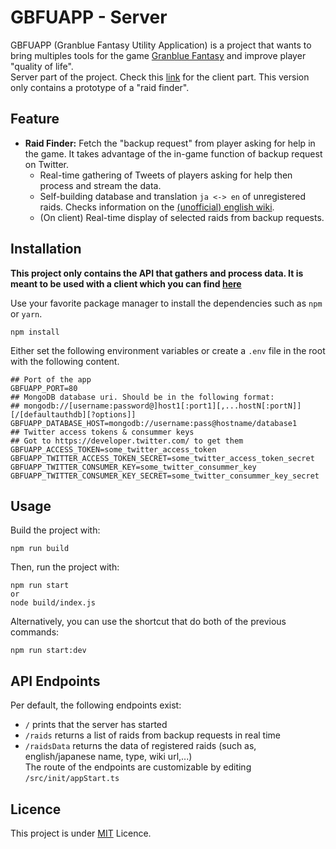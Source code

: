 # GBFUAPP - Server  
GBFUAPP (Granblue Fantasy Utility Application) is a project that wants to bring multiples tools for the game [Granblue Fantasy](http://game.granbluefantasy.jp/) and improve player "quality of life".  
Server part of the project. Check this [link](https://github.com/Abikebuk/GBFUAPP-client) for the client part.
This version only contains a prototype of a "raid finder".

## Feature  
* **Raid Finder:** Fetch the "backup request" from player asking for help in the game. It takes advantage of the  in-game function of backup request on Twitter.
    * Real-time gathering of Tweets of players asking for help then process and stream the data.
    * Self-building database and translation ``ja <-> en`` of unregistered raids. Checks information on the [(unofficial) english wiki](https://gbf.wiki/).
    * (On client) Real-time display of selected raids from backup requests.
## Installation  
**This project only contains the API that gathers and process data. It is meant to be used with a client which you can find [here](https://github.com/Abikebuk/GBFUAPP-client)**

Use your favorite package manager to install the dependencies such as ``npm`` or ``yarn``. 
```shell
npm install
```

Either set the following environment variables or create a ``.env`` file in the root with the following content.
```dotenv
## Port of the app
GBFUAPP_PORT=80 
## MongoDB database uri. Should be in the following format:
## mongodb://[username:password@]host1[:port1][,...hostN[:portN]][/[defaultauthdb][?options]]
GBFUAPP_DATABASE_HOST=mongodb://username:pass@hostname/database1
## Twitter access tokens & consummer keys
## Got to https://developer.twitter.com/ to get them
GBFUAPP_ACCESS_TOKEN=some_twitter_access_token
GBFUAPP_TWITTER_ACCESS_TOKEN_SECRET=some_twitter_access_token_secret
GBFUAPP_TWITTER_CONSUMER_KEY=some_twitter_consummer_key
GBFUAPP_TWITTER_CONSUMER_KEY_SECRET=some_twitter_consummer_key_secret
```

## Usage  
Build the project with:
```shell
npm run build
```
Then, run the project with:
```shell
npm run start
or
node build/index.js
```
Alternatively, you can use the shortcut that do both of the previous commands:
```shell
npm run start:dev
```

## API Endpoints  
Per default, the following endpoints exist:
* ``/`` prints that the server has started
* ``/raids`` returns a list of raids from backup requests in real time
* ``/raidsData`` returns the data of registered raids (such as, english/japanese name, type, wiki url,...)  
The route of the endpoints are customizable by editing ``/src/init/appStart.ts``
## Licence  
This project is under [MIT](https://choosealicense.com/licenses/mit/) Licence.
